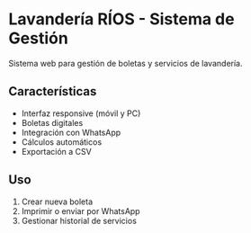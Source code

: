 # Lavandería RÍOS - Sistema de Gestión

Sistema web para gestión de boletas y servicios de lavandería.

## Características
- Interfaz responsive (móvil y PC)
- Boletas digitales
- Integración con WhatsApp
- Cálculos automáticos
- Exportación a CSV

## Uso
1. Crear nueva boleta
2. Imprimir o enviar por WhatsApp
3. Gestionar historial de servicios
